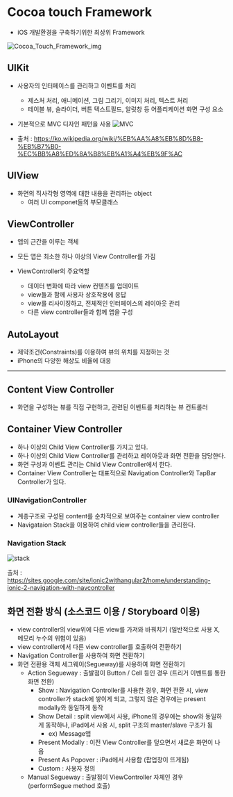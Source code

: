# Cocoa touch Framework

- iOS 개발환경을 구축하기위한 최상위 Framework

![Cocoa_Touch_Framework_img](https://user-images.githubusercontent.com/46417892/133990874-6b7de611-572c-4bbb-86b4-18f6f636d7a8.png)



## UIKit

- 사용자의 인터페이스를 관리하고 이벤트를 처리
  - 제스처 처리, 애니메이션, 그림 그리기, 이미지 처리, 텍스트 처리
  - 테이블 뷰, 슬라이더, 버튼 텍스트필드, 알럿창 등 어플리케이션 화면 구성 요소 

- 기본적으로 MVC 디자인 패턴을 사용
 ![ MVC](https://user-images.githubusercontent.com/46417892/133991670-5af39a91-1f03-4614-96c0-c266532b8e6a.png)
 - 출처 : https://ko.wikipedia.org/wiki/%EB%AA%A8%EB%8D%B8-%EB%B7%B0-%EC%BB%A8%ED%8A%B8%EB%A1%A4%EB%9F%AC



## UIView

- 화면의 직사각형 영역에 대한 내용을 관리하는 object
  - 여러 UI componet들의 부모클래스

## ViewController

- 앱의 근간을 이루는 객체
- 모든 앱은 최소한 하나 이상의 View Controller를 가짐 

- ViewController의 주요역할
  - 데이터 변화에 따라 view 컨텐츠를 업데이트
  - view들과 함께 사용자 상호작용에 응답
  - view를 리사이징하고, 전체적인 인터페이스의 레이아웃 관리
  - 다른 view controller들과 함께 앱을 구성


## AutoLayout

- 제약조건(Constraints)를 이용하여 뷰의 위치를 지정하는 것
- iPhone의 다양한 해상도 비율에 대응

----
## Content View Controller
- 화면을 구성하는 뷰를 직접 구현하고, 관련된 이벤트를 처리하는 뷰 컨트롤러

## Container View Controller
- 하나 이상의 Child View Controller를 가지고 있다.
- 하나 이상의 Child View Controller를 관리하고 레이아웃과 화면 전환을 담당한다.
- 화면 구성과 이벤트 관리는 Child View Controller에서 한다.
- Container View Controller는 대표적으로 Navigation Controller와 TapBar Controller가 있다.
### UINavigationController
- 계층구조로 구성된 content를 순차적으로 보여주는 container view controller
- Navigataion Stack을 이용하여 child view controller들을 관리한다.

### Navigation Stack
![stack](https://user-images.githubusercontent.com/46417892/134804169-5347ed05-5910-4948-8c4d-fcddc917ce03.png)

출처 : https://sites.google.com/site/ionic2withangular2/home/understanding-ionic-2-navigation-with-navcontroller

## 화면 전환 방식 (소스코드 이용 / Storyboard 이용)
- view controller의 view위에 다른 view를 가져와 바꿔치기 (일반적으로 사용 X, 메모리 누수의 위험이 있음)
- view controller에서 다른 view controller를 호출하여 전환하기
- Navigation Controller를 사용하여 화면 전환하기
- 화면 전환용 객체 세그웨이(Segueway)를 사용하여 화면 전환하기
    - Action Segueway : 출발점이 Button / Cell 등인 경우 (트리거 이벤트를 통한 화면 전환)
        - Show : Navigation Controller를 사용한 경우, 화면 전환 시, view controller가 stack에 쌓이게 되고, 그렇지 않은 경우에는 present modally와 동일하게 동작
        - Show Detail : split view에서 사용, iPhone의 경우에는 show와 동일하게 동작하나, iPad에서 사용 시, split 구조의 master/slave 구조가 됨
            - ex) Message앱
        - Present Modally : 이전 View Controller를 덮으면서 새로운 화면이 나옴
        - Present As Popover : iPad에서 사용함 (팝업창이 뜨게됨)
        - Custom : 사용자 정의
    - Manual Segueway : 출발점이 ViewController 자체인 경우 (performSegue method 호출)
